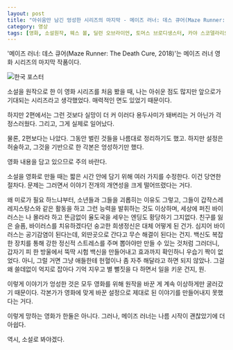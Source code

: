 ```yaml
---
layout: post
title: "아쉬움만 남긴 엉성한 시리즈의 마지막 - 메이즈 러너: 데스 큐어(Maze Runner: The Death Cure, 2018)"
category: 영상
tags: [영화, 소설원작, 웨스 볼, 딜런 오브라이언, 토머스 브로디생스터, 카야 스코델라리오, 이기홍, 로사 살라자르, 잔카를로 에스포지토, 에이던 길런, 퍼트리샤 클라크슨, 덱스터 다든, 월턴 고긴스, 배리 페퍼, 윌 폴터, 제이컵 로플랜드, 내털리 이매뉴얼, 캐서린 맥나마라]
---
```


'메이즈 러너: 데스 큐어(Maze Runner: The Death Cure, 2018)'는
메이즈 러너 영화 시리즈의 마지막 작품이다.

![한국 포스터](https://lh3.googleusercontent.com/yrg8PX1RqbuEB3k2DHT9_dYqhTG6rdsI7Yaz3HD_X3DdQ-kGknuXyycBIXUiNgnuv3f4rWvLei3wUw=s480)

소설을 원작으로 한 이 영화 시리즈를 처음 봤을 때,
나는 아쉬운 점도 많지만 앞으로가 기대되는 시리즈라고 생각했었다.
매력적인 면도 있었기 때문이다.

하지만 2편에서는 그런 것보다 실망이 더 커
이러다 용두사미가 돼버리는 거 아닌가 걱정스러웠다.
그리고, 그게 실제로 일어났다.

물론, 2편보다는 나았다.
그동안 벌린 것들을 나름대로 정리하기도 했고.
하지만 설정은 허술하고, 그것을 기반으로 한 각본은 엉성하기만 했다.

<div class="im im-warning">
영화 내용을 담고 있으므로 주의 바란다.
</div>

소설을 영화로 만들 때는 짧은 시간 안에 담기 위해 여러 가지를 수정한다.
이건 당연한 절차다.
문제는 그러면서 이야기 전개의 개연성을 크게 떨어뜨렸다는 거다.

왜 미로가 필요 하느냐부터,
소년들과 그들을 괴롭히는 이유도 그렇고,
그들이 갑작스레 레지스탕스와 같은 활동을 하고 그런 능력을 발휘하는 것도 이상하며,
세상에 퍼진 바이러스는 나 몰라라 하고 뜬금없이 율도국을 세우는 엔딩도 황당하기 그지없다.
친구를 잃은 슬픔, 바이러스를 치유하겠다던 숭고한 희생정신은 대체 어떻게 된 건가.
심지어 바이러스는 공기감염이 된다는데, 외딴곳으로 간다고 무슨 해결이 된다는 건지.
백신도 복잡한 장치를 통해 강한 정신적 스트레스를 주며 뽑아야만 만들 수 있는 것처럼 그러더니,
갑자기 피 한 방울에서 뚝딱 시험 백신을 만들어내고 효과까지 확인하니 우습기 짝이 없었다.
아니, 그럴 거면 그냥 애들한테 헌혈이나 좀 자주 해달라고 하면 되지 않았나.
그걸 왜 쓸데없이 억지로 잡아다 기억 지우고 별 뻘짓을 다 하면서 일을 키운 건지, 원.

이렇게 이야기가 엉성한 것은
모두 영화를 위해 원작을 바꾼 게 계속 이상하게만 굴러갔기 때문이다.
각본가가 영화에 맞게 바꾼 설정으로 제대로 된 이야기를 만들어내지 못했다는 거다.

이렇게 망하는 영화가 한둘은 아니다.
그러나, 메이즈 러너는 나름 시작이 괜찮았기에 더 아쉽다.

역시, 소설로 봐야겠다.
